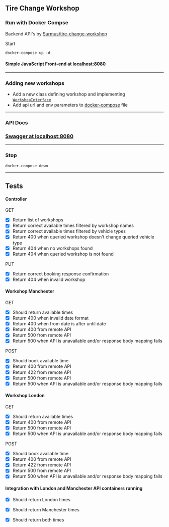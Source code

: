 ## Tire Change Workshop

### Run with Docker Compse

Backend API's by [Surmus/tire-change-workshop](https://github.com/Surmus/tire-change-workshop)

Start
```
docker-compose up -d
```

#### Simple JavaScript Front-end at [localhost:8080](http://localhost:8080)

---

### Adding new workshops

- Add a new class defining workshop and implementing [`WorkshopInterface`](src/main/java/com/karlaru/tcw/workshops/WorkshopInterface.java)
- Add api url and env parameters to [docker-compose](docker-compose.yaml) file

---

### API Docs

### [Swagger at localhost:8080](http://localhost:8080/swagger-ui.html)

---
### Stop
```
docker-compose down
```

---
## Tests

#### Controller

GET
- [X] Return list of workshops
- [X] Return correct available times filtered by workshop names
- [X] Return correct available times filtered by vehicle types
- [X] Return 400 when queried workshop doesn't change queried vehicle type
- [X] Return 404 when no workshops found
- [X] Return 404 when queried workshop is not found

PUT
- [X] Return correct booking response confirmation
- [X] Return 404 when invalid workshop

#### Workshop Manchester
GET
- [X] Should return available times
- [X] Return 400 when invalid date format
- [X] Return 400 when from date is after until date
- [X] Return 400 from remote API
- [X] Return 500 from remote API
- [X] Return 500 when API is unavailable and/or response body mapping fails

POST
- [X] Should book available time
- [X] Return 400 from remote API
- [X] Return 422 from remote API
- [X] Return 500 from remote API
- [X] Return 500 when API is unavailable and/or response body mapping fails

#### Workshop London
GET
- [X] Should return available times
- [X] Return 400 from remote API
- [X] Return 500 from remote API
- [X] Return 500 when API is unavailable and/or response body mapping fails

POST
- [X] Should book available time
- [X] Return 400 from remote API
- [X] Return 422 from remote API
- [X] Return 500 from remote API
- [X] Return 500 when API is unavailable and/or response body mapping fails

#### Integration with London and Manchester API containers running
- [X] Should return London times
- [X] Should return Manchester times
- [X] Should return both times

